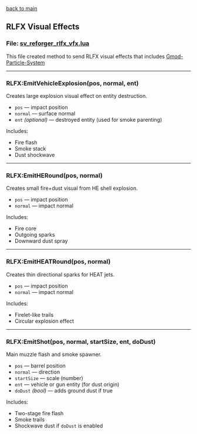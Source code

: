 [back to main](/Readme.md)

## RLFX Visual Effects

### File: [sv_reforger_rlfx_vfx.lua](./sv_reforger_rlfx_vfx.lua)  
This file created method to send RLFX visual effects that includes [Gmod-Particle-System](https://github.com/RareIridium77/Gmod-Particle-System)

---

### RLFX:EmitVehicleExplosion(pos, normal, ent)

Creates large explosion visual effect on entity destruction.

- `pos` — impact position  
- `normal` — surface normal  
- `ent` *(optional)* — destroyed entity (used for smoke parenting)

Includes:
- Fire flash  
- Smoke stack  
- Dust shockwave  

---

### RLFX:EmitHERound(pos, normal)

Creates small fire+dust visual from HE shell explosion.

- `pos` — impact position  
- `normal` — impact normal

Includes:
- Fire core  
- Outgoing sparks  
- Downward dust spray

---

### RLFX:EmitHEATRound(pos, normal)

Creates thin directional sparks for HEAT jets.

- `pos` — impact position  
- `normal` — impact normal

Includes:
- Firelet-like trails  
- Circular explosion effect

---

### RLFX:EmitShot(pos, normal, startSize, ent, doDust)

Main muzzle flash and smoke spawner.

- `pos` — barrel position  
- `normal` — direction  
- `startSize` — scale (number)  
- `ent` — vehicle or gun entity (for dust origin)  
- `doDust` *(bool)* — adds ground dust if true

Includes:
- Two-stage fire flash  
- Smoke trails  
- Shockwave dust if `doDust` is enabled
